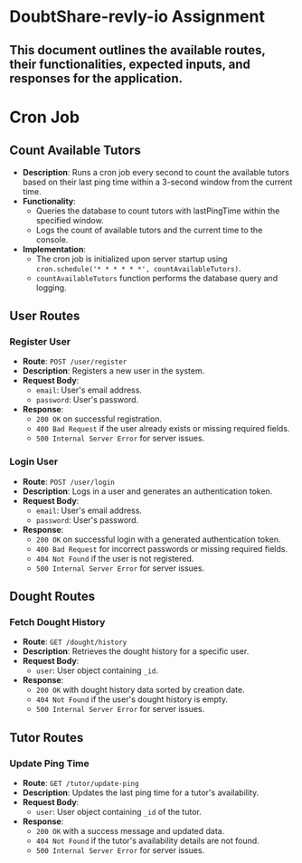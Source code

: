 # DoubtShare-revly-io Assignment

## This document outlines the available routes, their functionalities, expected inputs, and responses for the application.

# Cron Job

## Count Available Tutors

- **Description**: Runs a cron job every second to count the available tutors based on their last ping time within a 3-second window from the current time.
- **Functionality**:
  - Queries the database to count tutors with lastPingTime within the specified window.
  - Logs the count of available tutors and the current time to the console.
- **Implementation**:
  - The cron job is initialized upon server startup using `cron.schedule('* * * * * *', countAvailableTutors)`.
  - `countAvailableTutors` function performs the database query and logging.


## User Routes

### Register User

- **Route**: `POST /user/register`
- **Description**: Registers a new user in the system.
- **Request Body**:
  - `email`: User's email address.
  - `password`: User's password.
- **Response**:
  - `200 OK` on successful registration.
  - `400 Bad Request` if the user already exists or missing required fields.
  - `500 Internal Server Error` for server issues.

### Login User

- **Route**: `POST /user/login`
- **Description**: Logs in a user and generates an authentication token.
- **Request Body**:
  - `email`: User's email address.
  - `password`: User's password.
- **Response**:
  - `200 OK` on successful login with a generated authentication token.
  - `400 Bad Request` for incorrect passwords or missing required fields.
  - `404 Not Found` if the user is not registered.
  - `500 Internal Server Error` for server issues.

## Dought Routes

### Fetch Dought History

- **Route**: `GET /dought/history`
- **Description**: Retrieves the dought history for a specific user.
- **Request Body**:
  - `user`: User object containing `_id`.
- **Response**:
  - `200 OK` with dought history data sorted by creation date.
  - `404 Not Found` if the user's dought history is empty.
  - `500 Internal Server Error` for server issues.

## Tutor Routes

### Update Ping Time

- **Route**: `GET /tutor/update-ping`
- **Description**: Updates the last ping time for a tutor's availability.
- **Request Body**:
  - `user`: User object containing `_id` of the tutor.
- **Response**:
  - `200 OK` with a success message and updated data.
  - `404 Not Found` if the tutor's availability details are not found.
  - `500 Internal Server Error` for server issues.

